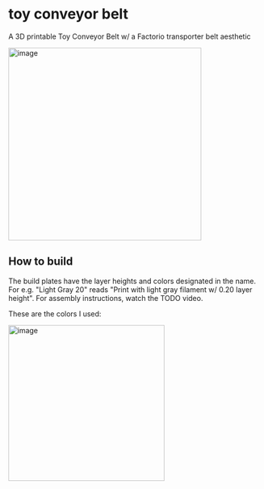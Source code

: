 # toy conveyor belt
A 3D printable Toy Conveyor Belt w/ a Factorio transporter belt aesthetic

<img width="382" alt="image" src="https://github.com/user-attachments/assets/e8ab60dc-7097-4f8f-8acd-6505d538e17b" />


## How to build
The build plates have the layer heights and colors designated in the name. For e.g. "Light Gray 20" reads "Print with light gray filament w/ 0.20 layer height". For assembly instructions, watch the TODO video.


These are the colors I used: 

<img width="309" alt="image" src="https://github.com/user-attachments/assets/df176fda-585b-46de-8971-f0e060ec47f8" />
 
